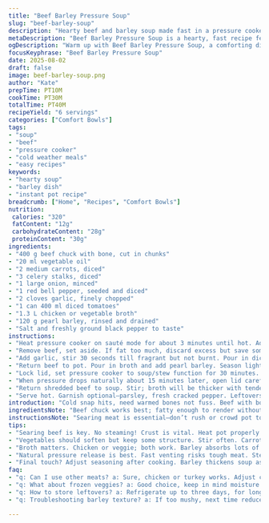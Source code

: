 ```yaml
---
title: "Beef Barley Pressure Soup"
slug: "beef-barley-soup"
description: "Hearty beef and barley soup made fast in a pressure cooker. Uses chuck with bone for meaty depth, browned for flavor. Veggies softened to tender with garlic and bell pepper twist. Simmered under pressure for quick cooking, finishing with shredded meat back in broth for texture. Swap chicken broth for veggie stock if needed. Use pearl barley rinsed well, cooks tender but chewy. Perfect for cold nights. Easy seasoning adjustments after cooking. Robust, simple, no dairy or nuts."
metaDescription: "Beef Barley Pressure Soup is a hearty, fast recipe featuring tender beef, chewy barley, fresh vegetables, and rich broth. Perfect for cold nights."
ogDescription: "Warm up with Beef Barley Pressure Soup, a comforting dish packed with flavor and nutrition. Perfect when the cold hits."
focusKeyphrase: "Beef Barley Pressure Soup"
date: 2025-08-02
draft: false
image: beef-barley-soup.png
author: "Kate"
prepTime: PT10M
cookTime: PT30M
totalTime: PT40M
recipeYield: "6 servings"
categories: ["Comfort Bowls"]
tags:
- "soup"
- "beef"
- "pressure cooker"
- "cold weather meals"
- "easy recipes"
keywords:
- "hearty soup"
- "barley dish"
- "instant pot recipe"
breadcrumb: ["Home", "Recipes", "Comfort Bowls"]
nutrition: 
 calories: "320"
 fatContent: "12g"
 carbohydrateContent: "28g"
 proteinContent: "30g"
ingredients:
- "400 g beef chuck with bone, cut in chunks"
- "20 ml vegetable oil"
- "2 medium carrots, diced"
- "3 celery stalks, diced"
- "1 large onion, minced"
- "1 red bell pepper, seeded and diced"
- "2 cloves garlic, finely chopped"
- "1 can 400 ml diced tomatoes"
- "1.3 L chicken or vegetable broth"
- "120 g pearl barley, rinsed and drained"
- "Salt and freshly ground black pepper to taste"
instructions:
- "Heat pressure cooker on sauté mode for about 3 minutes until hot. Add oil, pat beef dry then add in a single layer. Brown on all sides, about 4 minutes per side. Sear is crucial for rich flavor, don’t crowd the pot or steam."
- "Remove beef, set aside. If fat too much, discard excess but save some for veggies. Add onion, carrots, celery, red bell pepper to pot. Cook stirring for 4 to 5 minutes until softened and edges start to brown, smell deepening."
- "Add garlic, stir 30 seconds till fragrant but not burnt. Pour in diced tomatoes, scrape browned bits off bottom with wooden spoon. Adds caramelized notes, prevents burn during pressure cook."
- "Return beef to pot. Pour in broth and add pearl barley. Season lightly with salt and pepper but wait to final adjustment. Barley swells absorbing liquid, seasoning can concentrate or dilute."
- "Lock lid, set pressure cooker to soup/stew function for 30 minutes. You’ll hear steady hissing and bubbling. Don’t rush the release; natural depressurization preserves moisture and texture."
- "When pressure drops naturally about 15 minutes later, open lid carefully. Fish out beef pieces onto plate. Shred with forks, discard bones carefully or save for stock."
- "Return shredded beef to soup. Stir; broth will be thicker with tender barley and silky veggies. Taste and tweak salt and pepper."
- "Serve hot. Garnish optional—parsley, fresh cracked pepper. Leftovers reheat beautifully—barley absorbs more soup overnight so add splash broth if too thick."
introduction: "Cold snap hits, need warmed bones not fuss. Beef with bone in pressure cooker never lies; deep flavors from marrow meld into broth. Not just brown, sear thorough to build base. Pearl barley’s chewy bite cuts through softness of slow-cooked veg—adds substance. Swap bell peppers instead of bland celery stalk alone, dimension in color and scent. Garlic pressed early means aroma spreads, but watch burns—those bits get bitter fast. Pressure cooker shortens hours into minutes; patience needed when releasing pressure naturally. Taste at end, salt sparingly, barley swells nuances. One pot is magic, simple tweaks turn it rustic or refined. Embrace imperfect textures, soup’s character in every spoon."
ingredientsNote: "Beef chuck works best; fatty enough to render without drying out, bone adds flavor. If you can’t find with bone, use boneless chuck but add beef stock cubes for depth. Pearl barley rinsed to remove starch, ensures it doesn’t clump or become gluey; soak ahead if time allows to tenderize further. Replace chicken broth with vegetable broth for vegetarian version, add smoked paprika for smoky twist. Red bell pepper instead of yellow brings slightly sweet, tangy pop but any pepper on hand works. Oil quantity modest but enough to brown meat well and sauté veggies thoroughly. Salt is restrained at start; barley soaks it all up—adjust once cooking’s finished."
instructionsNote: "Searing meat is essential—don’t rush or crowd pot to avoid steaming. Perfect browning clues: crusted edges with caramelized smell. Softer veggies with slight sear deepen flavors, don’t overcook or they’ll dissolve in pressure phase. Garlic added last in sauté step: too early burns, ruins soup; too late misses aroma. Deglazing with tomatoes scrapes flavorful caramel off bottom—key to layered taste. Pressure cooking 30 minutes sets barley chewy but tender; longer makes mush, shorter leaves hardness. Natural pressure release keeps meat moist and broth clear—fast vent risks tough meat and cloudy soup. Shredding beef before returning to pot distributes protein evenly. Final seasoning essential after cooking; soup thickens as it cools so thin as needed with broth or water. Serve piping hot to best taste and texture."
tips:
- "Searing beef is key. No steaming! Crust is vital. Heat pot properly before adding oil. Wait till edges brown; that’s flavor building. Don’t cramp the pot; keep space for browning, that caramelization—essential."
- "Vegetables should soften but keep some structure. Stir often. Carrots and celery release sweetness, onions deepen flavor. Wait on garlic; too soon burns. Burnt garlic can ruin the aroma. Stir for scents without browning too much."
- "Broth matters. Chicken or veggie; both work. Barley absorbs lots of salt. Use less at start for better control later. Look for size—pearl barley needs rinsing. Rinse to remove starch buildup. Prevent clumping or gluey texture."
- "Natural pressure release is best. Fast venting risks tough meat. Steamy results feel cozy, textures matter. Too quick, soup gets cloudy; let flavors meld slowly. Pressure cooking turns hours into minutes, but patience rewards big time."
- "Final touch? Adjust seasoning after cooking. Barley thickens soup as it cools. Add broth to loosen when reheating. Often tastes better next day—flavors mingle and develop. Splash in more liquid if needed."
faq:
- "q: Can I use other meats? a: Sure, chicken or turkey works. Adjust cooking times down a bit. White meats need less time—don’t get tough. Cook less if using lean cuts."
- "q: What about frozen veggies? a: Good choice, keep in mind moisture levels. Frozen can water down soup slightly. Adjust broth or seasoning as needed. Frozen veggies may cook faster, check them visually."
- "q: How to store leftovers? a: Refrigerate up to three days, for longer freeze portions. Use airtight containers, label clearly. Soup thickens with time, add broth or water to regain texture."
- "q: Troubleshooting barley texture? a: If too mushy, next time reduce time or avoid overcooking on release. Check cooking phases closely; don’t let pearl barley get too soft."

---
```

